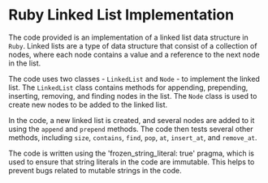 # Ruby Linked List Implementation

The code provided is an implementation of a linked list data structure in `Ruby`. Linked lists are a type of data structure that consist of a collection of nodes, where each node contains a value and a reference to the next node in the list.

The code uses two classes - `LinkedList` and `Node` - to implement the linked list. The `LinkedList` class contains methods for appending, prepending, inserting, removing, and finding nodes in the list. The `Node` class is used to create new nodes to be added to the linked list.

In the code, a new linked list is created, and several nodes are added to it using the `append` and `prepend` methods. The code then tests several other methods, including `size`, `contains`, `find`, `pop`, `at`, `insert_at`, and `remove_at`.

The code is written using the 'frozen_string_literal: true' pragma, which is used to ensure that string literals in the code are immutable. This helps to prevent bugs related to mutable strings in the code.
